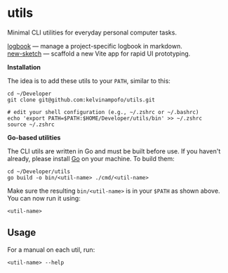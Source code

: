 # utils

Minimal CLI utilities for everyday personal computer tasks.

[logbook](cmd/logbook/main.go) — manage a project-specific logbook in markdown.
<br>
[new-sketch](cmd/newSketch/main.go) — scaffold a new Vite app for rapid UI prototyping.

**Installation**

The idea is to add these utils to your `PATH`, similar to this:

```
cd ~/Developer
git clone git@github.com:kelvinampofo/utils.git

# edit your shell configuration (e.g., ~/.zshrc or ~/.bashrc)
echo 'export PATH=$PATH:$HOME/Developer/utils/bin' >> ~/.zshrc
source ~/.zshrc
```

**Go-based utilities**

The CLI utils are written in Go and must be built before use. If you haven't already, please install [Go](https://go.dev) on your machine. To build them:

```
cd ~/Developer/utils
go build -o bin/<util-name> ./cmd/<util-name>
```

Make sure the resulting `bin/<util-name>` is in your `$PATH` as shown above. You can now run it using:

```
<util-name>
```

## Usage

For a manual on each util, run:

```
<util-name> --help
```

